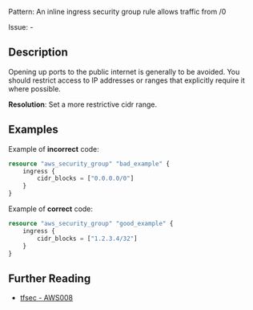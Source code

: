 Pattern: An inline ingress security group rule allows traffic from /0

Issue: -

## Description

Opening up ports to the public internet is generally to be avoided. You should restrict access to IP addresses or ranges that explicitly require it where possible.

**Resolution**: Set a more restrictive cidr range.

## Examples

Example of **incorrect** code:

```terraform
resource "aws_security_group" "bad_example" {
	ingress {
		cidr_blocks = ["0.0.0.0/0"]
	}
}
```

Example of **correct** code:

```terraform
resource "aws_security_group" "good_example" {
	ingress {
		cidr_blocks = ["1.2.3.4/32"]
	}
}
```

## Further Reading

* [tfsec - AWS008](https://tfsec.dev/docs/aws/AWS008/)
